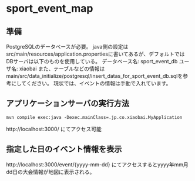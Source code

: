 # sport_event_map

## 準備
PostgreSQLのデータベースが必要。
java側の設定はsrc/main/resources/application.propertiesに書いてあるが、デフォルトではDBサーバは以下のものを使用している。
データベース名: sport_event_db
ユーザ名: xiaobai
また、テーブルなどの情報はmain/src/data_initialize/postgresql/insert_datas_for_sport_event_db.sqlを参考にしてください。
現状では、イベントの情報は手動で入れています。

## アプリケーションサーバの実行方法
```
mvn compile exec:java -Dexec.mainClass=.jp.co.xiaobai.MyApplication
```
http://localhost:3000/ にてアクセス可能

## 指定した日のイベント情報を表示
http://localhost:3000/event/{yyyy-mm-dd} にてアクセスするとyyyy年mm月dd日の大会情報が地図に表示される。
